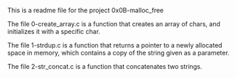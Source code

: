 This is a readme file for the project 0x0B-malloc_free

The file 0-create_array.c is a function that creates an array of chars, and initializes it with a specific char.

The file 1-strdup.c is a function that returns a pointer to a newly allocated space in memory, which contains a copy of the string given as a parameter.

The file 2-str_concat.c is a function that concatenates two strings.


